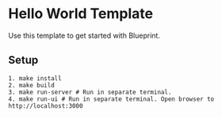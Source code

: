 # Hello World Template

Use this template to get started with Blueprint.

## Setup

```
1. make install
2. make build
3. make run-server # Run in separate terminal.
4. make run-ui # Run in separate terminal. Open browser to http://localhost:3000
```